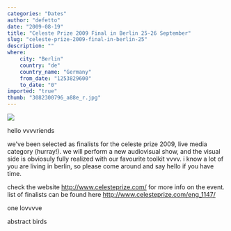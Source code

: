 ```yaml
---
categories: "Dates"
author: "defetto"
date: "2009-08-19"
title: "Celeste Prize 2009 Final in Berlin 25-26 September"
slug: "celeste-prize-2009-final-in-berlin-25"
description: ""
where: 
    city: "Berlin"
    country: "de"
    country_name: "Germany"
    from_date: "1253829600"
    to_date: "0"
imported: "true"
thumb: "3082300796_a88e_r.jpg"
---
```



![](3082300796_a88e_r.jpg)

hello vvvvriends

we've been selected as finalists for the celeste prize 2009, live media category (hurray!). we will perform a new audiovisual show, and the visual side is obviosuly fully realized with our favourite toolkit vvvv. i know a lot of you are living in berlin, so please come around and say hello if you have time.

check the website http://www.celesteprize.com/ for more info on the event.
list of finalists can be found here http://www.celesteprize.com/eng_1147/

one lovvvve

abstract birds